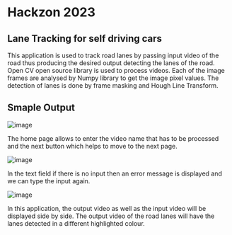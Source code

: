 # Hackzon 2023

## Lane Tracking for self driving cars

This application is used to track road lanes by passing input video of the road thus producing the desired output detecting the lanes of the road. Open CV open source library is used to process videos. Each of the image frames are analysed by Numpy library to get the image pixel values. The detection of lanes is done by frame masking and Hough Line Transform.

## Smaple Output

![image](https://user-images.githubusercontent.com/113986649/213741244-0c6d0cc5-aec8-4326-befa-afc9ed222e23.png)

The home page allows to enter the video name that has to be processed and the next button which helps to move to the next page. 

![image](https://user-images.githubusercontent.com/113986649/213743137-f0345abf-7469-4b4c-a41c-5383c02b187b.png)

In the text field if there is no input then an error message is displayed and we can type the input again.  

![image](https://user-images.githubusercontent.com/113986649/213741617-9496a7c4-94e7-42ec-8a59-b0c558219080.png)

In this application, the output video as well as the input video will be displayed side by side. The output video of the road lanes will have the lanes detected in a different highlighted colour. 
